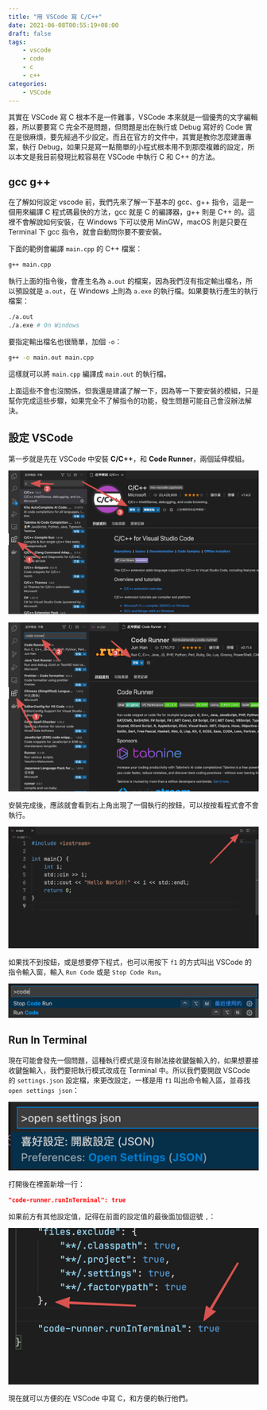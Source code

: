 ```yaml
---
title: "用 VSCode 寫 C/C++"
date: 2021-06-08T00:55:19+08:00
draft: false
tags: 
    - vscode
    - code
    - c
    - c++
categories:
    - VSCode
---
```


其實在 VSCode 寫 C 根本不是一件難事，VSCode 本來就是一個優秀的文字編輯器，所以要要寫 C 完全不是問題，但問題是出在執行或 Debug 寫好的 Code 實在是很麻煩，要先經過不少設定。而且在官方的文件中，其實是教你怎麼建置專案，執行 Debug，如果只是寫一點簡單的小程式根本用不到那麼複雜的設定，所以本文是我目前發現比較容易在 VSCode 中執行 C 和 C++ 的方法。

<!--more-->

## gcc g++

在了解如何設定 vscode 前，我們先來了解一下基本的 gcc、g++ 指令，這是一個用來編譯 C 程式碼最快的方法，gcc 就是 C 的編譯器，g++ 則是 C++ 的。這裡不會解說如何安裝，在 Windows 下可以使用 MinGW，macOS 則是只要在 Terminal 下 gcc 指令，就會自動問你要不要安裝。

下面的範例會編譯 `main.cpp` 的 C++ 檔案：

```bash
g++ main.cpp
```

執行上面的指令後，會產生名為 `a.out` 的檔案，因為我們沒有指定輸出檔名，所以預設就是 `a.out`，在 Windows 上則為 `a.exe` 的執行檔。如果要執行產生的執行檔案：

```bash
./a.out
./a.exe # On Windows
```

要指定輸出檔名也很簡單，加個 `-o`：

```bash
g++ -o main.out main.cpp
```

這樣就可以將 `main.cpp` 編譯成 `main.out` 的執行檔。

上面這些不會也沒關係，但我還是建議了解一下，因為等一下要安裝的模組，只是幫你完成這些步驟，如果完全不了解指令的功能，發生問題可能自己會沒辦法解決。

## 設定 VSCode

第一步就是先在 VSCode 中安裝 **C/C++**，和 **Code Runner**，兩個延伸模組。

![img](https://raw.githubusercontent.com/TonyPepeBear/ImageBed/main/20210608014749.png)

![img](https://raw.githubusercontent.com/TonyPepeBear/ImageBed/main/20210608021309.png)

安裝完成後，應該就會看到右上角出現了一個執行的按鈕，可以按按看程式會不會執行。

![img](https://raw.githubusercontent.com/TonyPepeBear/ImageBed/main/20210608021808.png)

如果找不到按鈕，或是想要停下程式，也可以用按下 `f1` 的方式叫出 VSCode 的指令輸入窗，輸入 `Run Code` 或是 `Stop Code Run`。

![img](https://raw.githubusercontent.com/TonyPepeBear/ImageBed/main/20210608022037.png)

## Run In Terminal

現在可能會發先一個問題，這種執行模式是沒有辦法接收鍵盤輸入的，如果想要接收鍵盤輸入，我們要把執行模式改成在 Terminal 中。所以我們要開啟 VSCode 的 `settings.json` 設定檔，來更改設定，一樣是用 `f1` 叫出命令輸入區，並尋找 `open settings json`：

![img](https://raw.githubusercontent.com/TonyPepeBear/ImageBed/main/20210608024052.png)

打開後在裡面新增一行：

```json
"code-runner.runInTerminal": true
```

如果前方有其他設定值，記得在前面的設定值的最後面加個逗號 `,`：

![img](https://raw.githubusercontent.com/TonyPepeBear/ImageBed/main/20210608024259.png)

現在就可以方便的在 VSCode 中寫 C，和方便的執行他們。
